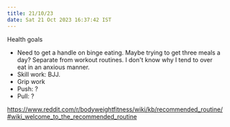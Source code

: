 ```yaml
---
title: 21/10/23
date: Sat 21 Oct 2023 16:37:42 IST
---
```


Health goals

* Need to get a handle on binge eating. Maybe trying to get three meals a day? Separate from workout routines. I don't
  know why I tend to over eat in an anxious manner.
* Skill work: BJJ.
* Grip work
* Push: ?
* Pull: ?

https://www.reddit.com/r/bodyweightfitness/wiki/kb/recommended_routine/#wiki_welcome_to_the_recommended_routine
